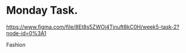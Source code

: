 # Monday Task. 
https://www.figma.com/file/8Et8s5ZWOj4Tjnuft8kC0H/week5-task-2?node-id=0%3A1

Fashion